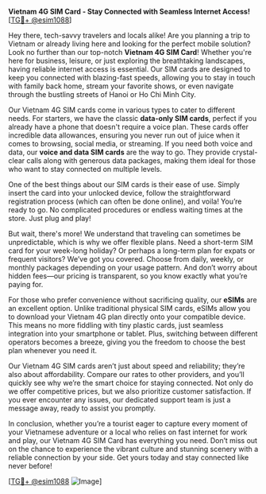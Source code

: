 **Vietnam 4G SIM Card - Stay Connected with Seamless Internet Access!** [[TG💪+ @esim1088](https://t.me/s/esim1088)]

Hey there, tech-savvy travelers and locals alike! Are you planning a trip to Vietnam or already living here and looking for the perfect mobile solution? Look no further than our top-notch **Vietnam 4G SIM Card**! Whether you're here for business, leisure, or just exploring the breathtaking landscapes, having reliable internet access is essential. Our SIM cards are designed to keep you connected with blazing-fast speeds, allowing you to stay in touch with family back home, stream your favorite shows, or even navigate through the bustling streets of Hanoi or Ho Chi Minh City.

Our Vietnam 4G SIM cards come in various types to cater to different needs. For starters, we have the classic **data-only SIM cards**, perfect if you already have a phone that doesn't require a voice plan. These cards offer incredible data allowances, ensuring you never run out of juice when it comes to browsing, social media, or streaming. If you need both voice and data, our **voice and data SIM cards** are the way to go. They provide crystal-clear calls along with generous data packages, making them ideal for those who want to stay connected on multiple levels.

One of the best things about our SIM cards is their ease of use. Simply insert the card into your unlocked device, follow the straightforward registration process (which can often be done online), and voila! You’re ready to go. No complicated procedures or endless waiting times at the store. Just plug and play!

But wait, there's more! We understand that traveling can sometimes be unpredictable, which is why we offer flexible plans. Need a short-term SIM card for your week-long holiday? Or perhaps a long-term plan for expats or frequent visitors? We’ve got you covered. Choose from daily, weekly, or monthly packages depending on your usage pattern. And don’t worry about hidden fees—our pricing is transparent, so you know exactly what you’re paying for.

For those who prefer convenience without sacrificing quality, our **eSIMs** are an excellent option. Unlike traditional physical SIM cards, eSIMs allow you to download your Vietnam 4G plan directly onto your compatible device. This means no more fiddling with tiny plastic cards, just seamless integration into your smartphone or tablet. Plus, switching between different operators becomes a breeze, giving you the freedom to choose the best plan whenever you need it.

Our Vietnam 4G SIM cards aren’t just about speed and reliability; they’re also about affordability. Compare our rates to other providers, and you’ll quickly see why we’re the smart choice for staying connected. Not only do we offer competitive prices, but we also prioritize customer satisfaction. If you ever encounter any issues, our dedicated support team is just a message away, ready to assist you promptly.

In conclusion, whether you’re a tourist eager to capture every moment of your Vietnamese adventure or a local who relies on fast internet for work and play, our Vietnam 4G SIM Card has everything you need. Don’t miss out on the chance to experience the vibrant culture and stunning scenery with a reliable connection by your side. Get yours today and stay connected like never before!

[[TG💪+ @esim1088](https://t.me/s/esim1088) ![Image](https://i.postimg.cc/Y0z9fWf4/image.png)]